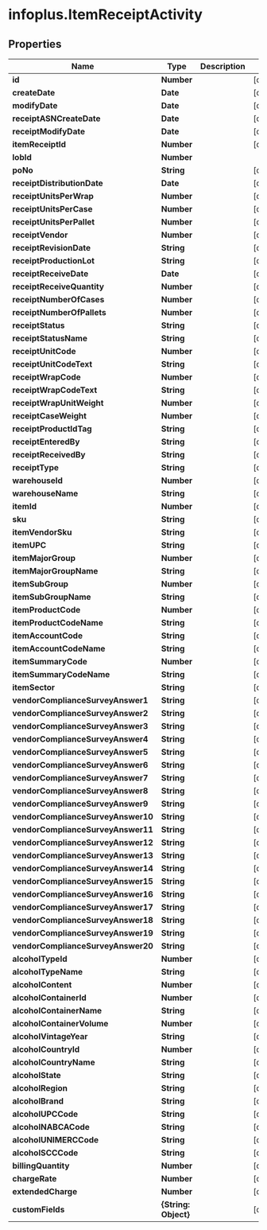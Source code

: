 # infoplus.ItemReceiptActivity

## Properties
Name | Type | Description | Notes
------------ | ------------- | ------------- | -------------
**id** | **Number** |  | [optional] 
**createDate** | **Date** |  | [optional] 
**modifyDate** | **Date** |  | [optional] 
**receiptASNCreateDate** | **Date** |  | [optional] 
**receiptModifyDate** | **Date** |  | [optional] 
**itemReceiptId** | **Number** |  | [optional] 
**lobId** | **Number** |  | 
**poNo** | **String** |  | [optional] 
**receiptDistributionDate** | **Date** |  | [optional] 
**receiptUnitsPerWrap** | **Number** |  | [optional] 
**receiptUnitsPerCase** | **Number** |  | [optional] 
**receiptUnitsPerPallet** | **Number** |  | [optional] 
**receiptVendor** | **Number** |  | [optional] 
**receiptRevisionDate** | **String** |  | [optional] 
**receiptProductionLot** | **String** |  | [optional] 
**receiptReceiveDate** | **Date** |  | [optional] 
**receiptReceiveQuantity** | **Number** |  | [optional] 
**receiptNumberOfCases** | **Number** |  | [optional] 
**receiptNumberOfPallets** | **Number** |  | [optional] 
**receiptStatus** | **String** |  | [optional] 
**receiptStatusName** | **String** |  | [optional] 
**receiptUnitCode** | **Number** |  | [optional] 
**receiptUnitCodeText** | **String** |  | [optional] 
**receiptWrapCode** | **Number** |  | [optional] 
**receiptWrapCodeText** | **String** |  | [optional] 
**receiptWrapUnitWeight** | **Number** |  | [optional] 
**receiptCaseWeight** | **Number** |  | [optional] 
**receiptProductIdTag** | **String** |  | [optional] 
**receiptEnteredBy** | **String** |  | [optional] 
**receiptReceivedBy** | **String** |  | [optional] 
**receiptType** | **String** |  | [optional] 
**warehouseId** | **Number** |  | [optional] 
**warehouseName** | **String** |  | [optional] 
**itemId** | **Number** |  | [optional] 
**sku** | **String** |  | [optional] 
**itemVendorSku** | **String** |  | [optional] 
**itemUPC** | **String** |  | [optional] 
**itemMajorGroup** | **Number** |  | [optional] 
**itemMajorGroupName** | **String** |  | [optional] 
**itemSubGroup** | **Number** |  | [optional] 
**itemSubGroupName** | **String** |  | [optional] 
**itemProductCode** | **Number** |  | [optional] 
**itemProductCodeName** | **String** |  | [optional] 
**itemAccountCode** | **String** |  | [optional] 
**itemAccountCodeName** | **String** |  | [optional] 
**itemSummaryCode** | **Number** |  | [optional] 
**itemSummaryCodeName** | **String** |  | [optional] 
**itemSector** | **String** |  | [optional] 
**vendorComplianceSurveyAnswer1** | **String** |  | [optional] 
**vendorComplianceSurveyAnswer2** | **String** |  | [optional] 
**vendorComplianceSurveyAnswer3** | **String** |  | [optional] 
**vendorComplianceSurveyAnswer4** | **String** |  | [optional] 
**vendorComplianceSurveyAnswer5** | **String** |  | [optional] 
**vendorComplianceSurveyAnswer6** | **String** |  | [optional] 
**vendorComplianceSurveyAnswer7** | **String** |  | [optional] 
**vendorComplianceSurveyAnswer8** | **String** |  | [optional] 
**vendorComplianceSurveyAnswer9** | **String** |  | [optional] 
**vendorComplianceSurveyAnswer10** | **String** |  | [optional] 
**vendorComplianceSurveyAnswer11** | **String** |  | [optional] 
**vendorComplianceSurveyAnswer12** | **String** |  | [optional] 
**vendorComplianceSurveyAnswer13** | **String** |  | [optional] 
**vendorComplianceSurveyAnswer14** | **String** |  | [optional] 
**vendorComplianceSurveyAnswer15** | **String** |  | [optional] 
**vendorComplianceSurveyAnswer16** | **String** |  | [optional] 
**vendorComplianceSurveyAnswer17** | **String** |  | [optional] 
**vendorComplianceSurveyAnswer18** | **String** |  | [optional] 
**vendorComplianceSurveyAnswer19** | **String** |  | [optional] 
**vendorComplianceSurveyAnswer20** | **String** |  | [optional] 
**alcoholTypeId** | **Number** |  | [optional] 
**alcoholTypeName** | **String** |  | [optional] 
**alcoholContent** | **Number** |  | [optional] 
**alcoholContainerId** | **Number** |  | [optional] 
**alcoholContainerName** | **String** |  | [optional] 
**alcoholContainerVolume** | **Number** |  | [optional] 
**alcoholVintageYear** | **String** |  | [optional] 
**alcoholCountryId** | **Number** |  | [optional] 
**alcoholCountryName** | **String** |  | [optional] 
**alcoholState** | **String** |  | [optional] 
**alcoholRegion** | **String** |  | [optional] 
**alcoholBrand** | **String** |  | [optional] 
**alcoholUPCCode** | **String** |  | [optional] 
**alcoholNABCACode** | **String** |  | [optional] 
**alcoholUNIMERCCode** | **String** |  | [optional] 
**alcoholSCCCode** | **String** |  | [optional] 
**billingQuantity** | **Number** |  | [optional] 
**chargeRate** | **Number** |  | [optional] 
**extendedCharge** | **Number** |  | [optional] 
**customFields** | **{String: Object}** |  | [optional] 


